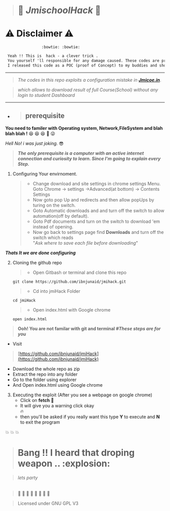 >#  :construction: *JmischoolHack* :construction:

# :warning: Disclaimer :warning: 

                    :bowtie: :bowtie:

```html                                               
 Yeah !! This is  hack - a clever trick .              
 You yourself 'll responsible for any damage caused. These codes are provided as is and without any warranty.  
 I released this code as a POC (proof of Concept) to my buddies and should be used to cause any harm.
```  
--------------------                       
 >_The codes in this repo exploits a configuration mistake in **[Jmicoe.in](https://jmicoe.in)**_. 

 >_which allows to download result of full Course(School) without any login to student Dashboard_
----------------------                      


* >## prerequisite 
__You need to familer with Operating system, Network,FileSystem and blah blah blah !__ :laughing: :laughing: :laughing: :grimacing: :stuck_out_tongue_winking_eye: 

_Hell No! i was just joking._ :sunglasses:

>**_The only prerequisite is a computer with an active internet connection and curiosity to learn. Since I'm going to explain every Step._**
1.  Configuring Your envirnoment.
    >* Change download and site settings in chrome settings Menu.\
    Goto Chrome -> settings ->Advanced(at bottom) -> Contents Settings  
    >* Now goto pop Up and redirects and then allow popUps by turing on the switch.
    >* Goto Automatic downloads and and turn off the switch to allow automation(off by default).
    >* Goto Pdf documents and turn on the switch to download 'em instead of opening.
    >* Now go back to settings page find __Downloads__ and turn off the switch which reads  
      "_Ask where to save each file before downloading_"
  
   **_Thats It we are done configuring_**

2.  Cloning the github repo
    >* Open Gitbash or terminal and clone this repo 
    ```shell
    git clone https://github.com/ibnjunaid/jmihack.git
    ```
    >* Cd into jmiHack Folder
    ```shell 
    cd jmiHack
    ```
    >* Open index.html with Google chrome
    ```shell 
    open index.html
    ```

  >**Ooh! You are not familar with git and terminal 
  _#These steps are for you_**  
   * Visit  
   >[https://github.com/ibnjunaid/jmiHack](https://github.com/ibnjunaid/jmiHack)
   * Download the whole repo as zip
   * Extract the repo into any folder 
   * Go to the folder using explorer 
   * And Open index.html using Google chrome 
3. Executing the exploit (After you see a webpage on google chrome)
    * Click on __fetch__ :rocket:
    * It will give you a warning click okay   
    :fire:
    * then you'll be asked if you really want this type __Y__ to execute and __N__ to exit the program 
      
:boom: :boom: :boom:
># Bang !! I heard that  droping weapon .. :explosion:

>###### lets party 

>:tada: :tada: :tada: :tada: :tada: :tada: :tada: :tada:  


>Licensed under GNU GPL V3

